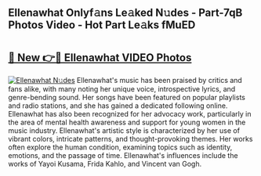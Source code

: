 ## Ellenawhat Onlyf𝚊ns Le𝚊ked N𝚞des - Part-7qB Photos Video - Hot Part Le𝚊ks fMuED

# <h2><a href="http://ab82631.deff.icu/?id=Ellenawhat">🔗 New 👉🔴 Ellenawhat VIDEO Photos</a></h2>

[![Ellenawhat N𝚞des](https://i.imgur.com/rIISA9y.gif)](http://ab82631.deff.icu/?id=Ellenawhat)
Ellenawhat's music has been praised by critics and fans alike, with many noting her unique voice, introspective lyrics, and genre-bending sound. Her songs have been featured on popular playlists and radio stations, and she has gained a dedicated following online. Ellenawhat has also been recognized for her advocacy work, particularly in the area of mental health awareness and support for young women in the music industry. Ellenawhat's artistic style is characterized by her use of vibrant colors, intricate patterns, and thought-provoking themes. Her works often explore the human condition, examining topics such as identity, emotions, and the passage of time. Ellenawhat's influences include the works of Yayoi Kusama, Frida Kahlo, and Vincent van Gogh.
